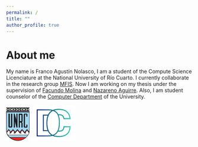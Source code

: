 ```yaml
---
permalink: /
title: ""
author_profile: true
---
```


About me
======
My name is Franco Agustín Nolasco, I am a student of the Compute Science Licenciature at the National University of Río Cuarto. I currently collaborate in the research group [MFIS](https://mfis.dc.exa.unrc.edu.ar/).
Now I am working on my thesis under the supervision of [Facundo Molina](https://facumolina.github.io/) and [Nazareno Aguirre](https://dc.exa.unrc.edu.ar/staff/naguirre/Pagina_Personal_de_Nazareno_Aguirre/Principal.html).
Also, I am student counselor of the [Computer Department](https://dc.exa.unrc.edu.ar/personal/autoridades/) of the University.


<img src="/images/unrc-logo.png" width="63" height="90"> <img src="/images/dc-logo.png" width="120" height="97">
